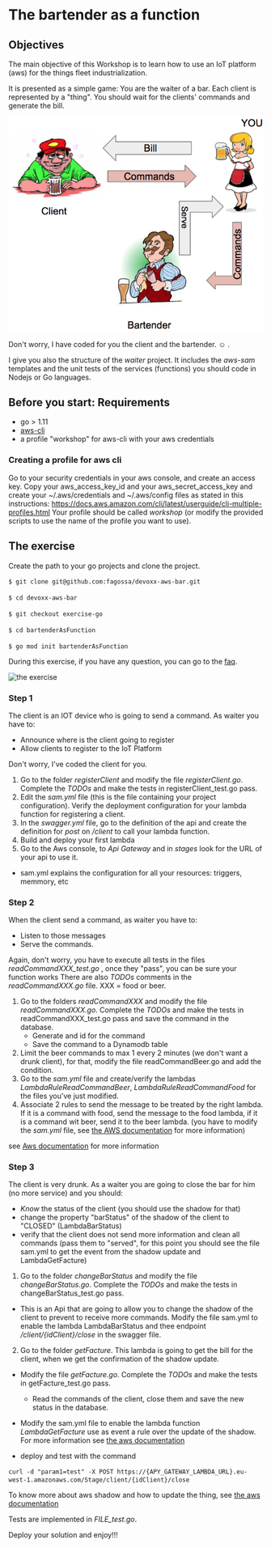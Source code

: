 # The bartender as a function

## Objectives

The main objective of this Workshop is to learn how to use an IoT platform (aws) for the things fleet industrialization.

It is presented as a simple game: You are the waiter of a bar. Each client is represented by a "thing".
You should wait for the clients' commands and generate the bill.

![the bartender](https://github.com/dicaormu/bartenderAsFunction/blob/solution/bartenderHL.png "The bartender")


Don't worry, I have coded for you the client and the bartender. :relaxed: .

I give you also the structure of the *waiter* project. It includes the *aws-sam* templates and the unit tests of the services (functions) you should code in Nodejs or Go languages.

## Before you start: Requirements

* go > 1.11 
* [aws-cli](https://docs.aws.amazon.com/cli/latest/userguide/cli-chap-install.html#install-tool-bundled)
* a profile "workshop" for aws-cli with your aws credentials

### Creating a profile for aws cli

Go to your security credentials in your aws console, and create an access key. Copy your aws_access_key_id
and your aws_secret_access_key  and  create your ~/.aws/credentials and  ~/.aws/config files as stated in this instructions: https://docs.aws.amazon.com/cli/latest/userguide/cli-multiple-profiles.html
Your profile should be called *workshop* (or modify the provided scripts to use the name of the profile you want to use).

## The exercise 

Create the path to your go projects and clone the project.

```
$ git clone git@github.com:fagossa/devoxx-aws-bar.git

$ cd devoxx-aws-bar

$ git checkout exercise-go

$ cd bartenderAsFunction

$ go mod init bartenderAsFunction
```

During this exercise, if you have any question, you can go to the [faq](FAQ.md).

![the exercise](https://docs.google.com/drawings/d/e/2PACX-1vQo9d9tz8Mm0s_NxGLRni0yA6V7r6YDlaJtOHQLblMqXi9jWjkIfv-v8L0eHsnF_XSIbTK2Yg7tecY0/pub?w=480&h=360)

### Step 1
The client is an IOT device who is going to send a command.
As waiter you have to:
* Announce where is the client going to register
* Allow clients to register to the IoT Platform

Don't worry, I've coded the client for you.

1. Go to the folder *registerClient* and modify the file *registerClient.go*. Complete the *TODOs* and make the tests in registerClient_test.go pass.
2. Edit the *sam.yml* file (this is the file containing your project configuration). Verify the deployment configuration for your lambda function for registering a client.
3. In the *swagger.yml* file, go to the  definition of the api and create the definition for *post* on */client* to call your lambda function.
4. Build and deploy your first lambda
5. Go to the Aws console, to *Api Gateway* and in *stages* look for the URL of your api to use it.

- sam.yml explains the configuration for all your resources: triggers, memmory, etc

### Step 2
When the client send a command, as waiter you have to:
* Listen to those messages
* Serve the commands.

Again, don't worry, you have to execute all tests in the files *readCommandXXX_test.go* , once they "pass", you can be sure your function works
There are also *TODOs* comments in the *readCommandXXX.go* file. XXX =  food or beer.

1. Go to the folders *readCommandXXX* and modify the file *readCommandXXX.go*. Complete the *TODOs* and make the tests in readCommandXXX_test.go pass and save the command in the database.
    * Generate and id for the command
    * Save the command to a Dynamodb table
2. Limit the beer commands to max 1 every 2 minutes (we don't want a drunk client), for that, modify the file readCommandBeer.go and add the condition.
3. Go to the *sam.yml* file and create/verify the lambdas *LambdaRuleReadCommandBeer*, *LambdaRuleReadCommandFood* for the files you've just modified.
4. Associate 2 rules to send the message to be treated by the right lambda. If it is a command with food, send the message to the food lambda, if it is a command wit beer, send it to the beer lambda. (you have to modify the *sam.yml* file, see [the AWS documentation](https://docs.aws.amazon.com/iot/latest/developerguide/iot-sql-reference.html) for more information)

see [Aws documentation](https://docs.aws.amazon.com/iot/latest/developerguide/iot-rules.html) for more information

### Step 3
The client is very drunk. As a waiter you are going to close the bar for him (no more service)
and you should:

* *Know* the status of the client (you should use the shadow for that)
* change the property "barStatus" of the shadow of the client to "CLOSED" (LambdaBarStatus)
* verify that the client does not send more information and clean all commands (pass them to "served", for this point you should see the file sam.yml to get the event from the shadow update and LambdaGetFacture)

1. Go to the folder *changeBarStatus* and modify the file *changeBarStatus.go*. Complete the *TODOs* and make the tests in changeBarStatus_test.go pass.
* This is an Api that are going to allow you to change the shadow of the client to prevent to receive more commands. Modify the file sam.yml to enable the lambda LambdaBarStatus and thee endpoint */client/{idClient}/close*
in the swagger file.
2. Go to the folder *getFacture*. This lambda is going to get the bill for the client, when we get the confirmation of the shadow update.
*  Modify the file *getFacture.go*. Complete the *TODOs* and make the tests in getFacture_test.go pass.
    * Read the commands of the client, close them and save the new status in the database.
* Modify the sam.yml file to enable the lambda function *LambdaGetFacture* use as event a rule over the update of the shadow. For more information see [the aws documentation](https://docs.aws.amazon.com/iot/latest/developerguide/using-device-shadows.html)

* deploy and test with the command

```
curl -d "param1=test" -X POST https://{APY_GATEWAY_LAMBDA_URL}.eu-west-1.amazonaws.com/Stage/client/{idClient}/close
```

To know more about aws shadow and how to update the thing, see [the aws documentation](https://docs.aws.amazon.com/iot/latest/developerguide/device-shadow-mqtt.html)

Tests are implemented in *FILE_test.go*.

Deploy your solution and enjoy!!!
